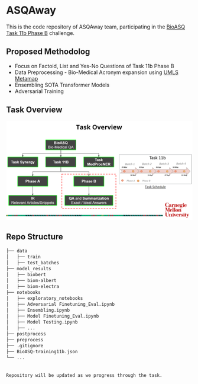 # ASQAway
This is the code repository of ASQAway team, participating in the [BioASQ Task 11b Phase B](http://participants-area.bioasq.org/general_information/Task11b/) challenge.

## Proposed Methodolog
* Focus on Factoid, List and Yes-No Questions of Task 11b Phase B
* Data Preprocessing - Bio-Medical Acronym expansion using [UMLS Metamap](https://www.nlm.nih.gov/research/umls/implementation_resources/metamap.html)
* Ensembling SOTA Transformer Models
* Adversarial Training

## Task Overview
![Task Overview](task_overview.png)

## Repo Structure

    ├── data
    │   ├── train
    │   ├── test_batches
    ├── model_results
    │   ├── biobert
    │   ├── biom-albert
    │   ├── biom-electra
    ├── notebooks
    │   ├── exploratory_notebooks
    │   ├── Adversarial Finetuning_Eval.ipynb
    │   ├── Ensembling.ipynb
    │   ├── Model Finetuning_Eval.ipynb
    │   ├── Model Testing.ipynb
    │   ├── ...
    ├── postprocess
    ├── preprocess
    ├── .gitignore
    ├── BioASQ-training11b.json
    └── ...
    
    
    Repository will be updated as we progress through the task.
